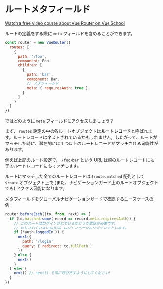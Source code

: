 # ルートメタフィールド

<div class="vueschool"><a href="https://vueschool.io/courses/vue-router-for-everyone?friend=vuerouter" target="_blank" rel="sponsored noopener" title="Learn how to build powerful Single Page Applications with the Vue Router on Vue School">Watch a free video course about Vue Router on Vue School</a></div>

ルートの定義をする際に `meta` フィールドを含めることができます。

```js
const router = new VueRouter({
  routes: [
    {
      path: '/foo',
      component: Foo,
      children: [
        {
          path: 'bar',
          component: Bar,
          // メタフィールド
          meta: { requiresAuth: true }
        }
      ]
    }
  ]
})
```

ではどのように `meta` フィールドにアクセスしましょう？

まず、 `routes` 設定の中の各ルートオブジェクトは**ルートレコード**と呼ばれます。ルートレコードはネストされているかもしれません。したがって、ルートがマッチした時に、潜在的には 1 つ以上のルートレコードがマッチされる可能性があります。

例えば上記のルート設定で、 `/foo/bar` という URL は親のルートレコードにも子のルートレコードにもマッチします。

ルートにマッチした全てのルートレコードは `$route.matched` 配列として `$route` オブジェクト上で (また、ナビゲーションガード上のルートオブジェクトでも) アクセス可能になります。

メタフィールドをグローバルナビゲーションガードで確認するユースケースの例:

```js
router.beforeEach((to, from, next) => {
  if (to.matched.some(record => record.meta.requiresAuth)) {
    // このルートはログインされているかどうか認証が必要です。
    // もしされていないならば、ログインページにリダイレクトします。
    if (!auth.loggedIn()) {
      next({
        path: '/login',
        query: { redirect: to.fullPath }
      })
    } else {
      next()
    }
  } else {
    next() // next() を常に呼び出すようにしてください!
  }
})
```
